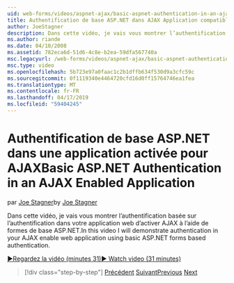```yaml
---
uid: web-forms/videos/aspnet-ajax/basic-aspnet-authentication-in-an-ajax-enabled-application
title: Authentification de base ASP.NET dans AJAX Application compatible | Microsoft Docs
author: JoeStagner
description: Dans cette vidéo, je vais vous montrer l’authentification basée sur l’authentification dans votre application web d’activer AJAX à l’aide de formes de base ASP.NET.
ms.author: riande
ms.date: 04/10/2008
ms.assetid: 782eca6d-51d6-4c8e-b2ea-59dfa567740a
msc.legacyurl: /web-forms/videos/aspnet-ajax/basic-aspnet-authentication-in-an-ajax-enabled-application
msc.type: video
ms.openlocfilehash: 5b723e97a0faac1c2b1dffb634f530d9a3cfc59c
ms.sourcegitcommit: 0f1119340e4464720cfd16d0ff15764746ea1fea
ms.translationtype: MT
ms.contentlocale: fr-FR
ms.lasthandoff: 04/17/2019
ms.locfileid: "59404245"
---
```

# <a name="basic-aspnet-authentication-in-an-ajax-enabled-application"></a><span data-ttu-id="2fe51-103">Authentification de base ASP.NET dans une application activée pour AJAX</span><span class="sxs-lookup"><span data-stu-id="2fe51-103">Basic ASP.NET Authentication in an AJAX Enabled Application</span></span>

<span data-ttu-id="2fe51-104">par [Joe Stagner](https://github.com/JoeStagner)</span><span class="sxs-lookup"><span data-stu-id="2fe51-104">by [Joe Stagner](https://github.com/JoeStagner)</span></span>

<span data-ttu-id="2fe51-105">Dans cette vidéo, je vais vous montrer l’authentification basée sur l’authentification dans votre application web d’activer AJAX à l’aide de formes de base ASP.NET.</span><span class="sxs-lookup"><span data-stu-id="2fe51-105">In this video I will demonstrate authentication in your AJAX enable web application using basic ASP.NET forms based authentication.</span></span>

[<span data-ttu-id="2fe51-106">&#9654;Regardez la vidéo (minutes 31)</span><span class="sxs-lookup"><span data-stu-id="2fe51-106">&#9654; Watch video (31 minutes)</span></span>](https://channel9.msdn.com/Blogs/ASP-NET-Site-Videos/basic-aspnet-authentication-in-an-ajax-enabled-application)

> [!div class="step-by-step"]
> <span data-ttu-id="2fe51-107">[Précédent](implement-infinite-data-patterns-in-ajax.md)
> [Suivant](how-to-dynamically-change-css-using-the-aspnet-ajax-updatepanel.md)</span><span class="sxs-lookup"><span data-stu-id="2fe51-107">[Previous](implement-infinite-data-patterns-in-ajax.md)
[Next](how-to-dynamically-change-css-using-the-aspnet-ajax-updatepanel.md)</span></span>
